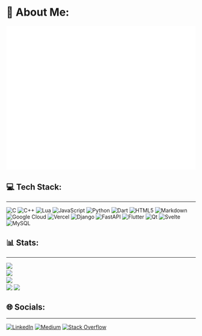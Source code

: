 # 💫 About Me:
![Info](https://raw.githubusercontent.com/Vipul-Cariappa/Vipul-Cariappa/main/me.svg)


## 💻 Tech Stack:
---
![C](https://img.shields.io/badge/c-%2300599C.svg?style=for-the-badge&logo=c&logoColor=white) ![C++](https://img.shields.io/badge/c++-%2300599C.svg?style=for-the-badge&logo=c%2B%2B&logoColor=white) ![Lua](https://img.shields.io/badge/lua-%232C2D72.svg?style=for-the-badge&logo=lua&logoColor=white) ![JavaScript](https://img.shields.io/badge/javascript-%23323330.svg?style=for-the-badge&logo=javascript&logoColor=%23F7DF1E) ![Python](https://img.shields.io/badge/python-3670A0?style=for-the-badge&logo=python&logoColor=ffdd54) ![Dart](https://img.shields.io/badge/dart-%230175C2.svg?style=for-the-badge&logo=dart&logoColor=white) ![HTML5](https://img.shields.io/badge/html5-%23E34F26.svg?style=for-the-badge&logo=html5&logoColor=white) ![Markdown](https://img.shields.io/badge/markdown-%23000000.svg?style=for-the-badge&logo=markdown&logoColor=white) ![Google Cloud](https://img.shields.io/badge/Google%20Cloud-%234285F4.svg?style=for-the-badge&logo=google-cloud&logoColor=white) ![Vercel](https://img.shields.io/badge/vercel-%23000000.svg?style=for-the-badge&logo=vercel&logoColor=white) ![Django](https://img.shields.io/badge/django-%23092E20.svg?style=for-the-badge&logo=django&logoColor=white) ![FastAPI](https://img.shields.io/badge/FastAPI-005571?style=for-the-badge&logo=fastapi) ![Flutter](https://img.shields.io/badge/Flutter-%2302569B.svg?style=for-the-badge&logo=Flutter&logoColor=white) ![Qt](https://img.shields.io/badge/Qt-%23217346.svg?style=for-the-badge&logo=Qt&logoColor=white) ![Svelte](https://img.shields.io/badge/svelte-%23f1413d.svg?style=for-the-badge&logo=svelte&logoColor=white) ![MySQL](https://img.shields.io/badge/mysql-%2300f.svg?style=for-the-badge&logo=mysql&logoColor=white)
## 📊 Stats:
---
![](https://img.shields.io/endpoint?url=https://wakapi.dev/api/compat/shields/v1/VipulKari/interval:7_days&label=last%207d&style=for-the-badge&logo=wakatime)<br>
![](https://github-readme-stats.vercel.app/api?username=Vipul-Cariappa&theme=graywhite&hide_border=false&include_all_commits=true&count_private=true)<br/>
![](https://github-readme-streak-stats.herokuapp.com/?user=Vipul-Cariappa&theme=graywhite&hide_border=false)<br/>
![](https://github-readme-stats.vercel.app/api/top-langs/?username=Vipul-Cariappa&theme=graywhite&hide_border=false&include_all_commits=true&count_private=true&layout=compact)
![](https://github-readme-stats.vercel.app/api/wakatime?username=VipulKari&api_domain=wakapi.dev&theme=graywhite&hide_border=false&custom_title=Wakapi%20Week%20Stats&layout=compact&langs_count=6)

## 🌐 Socials:
---
[![LinkedIn](https://img.shields.io/badge/LinkedIn-%230077B5.svg?logo=linkedin&logoColor=white&style=for-the-badge)](https://linkedin.com/in/vipul-cariappa03) [![Medium](https://img.shields.io/badge/Medium-12100E?logo=medium&logoColor=white&style=for-the-badge)](https://medium.com/@@vipulcariappa) [![Stack Overflow](https://img.shields.io/badge/-Stackoverflow-FE7A16?logo=stack-overflow&logoColor=white&style=for-the-badge)](https://stackoverflow.com/users/vipul-cariappa) 

<!-- Proudly created with GPRM ( https://gprm.itsvg.in ) -->
